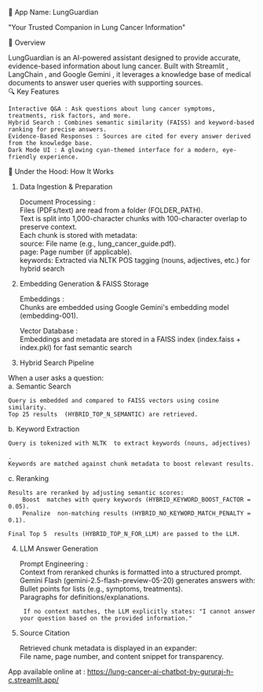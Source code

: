 🌟 App Name: LungGuardian  

"Your Trusted Companion in Lung Cancer Information" 

   
📄 Overview 

LungGuardian  is an AI-powered assistant designed to provide accurate, evidence-based information about lung cancer. Built with Streamlit , LangChain , and Google Gemini , it leverages a knowledge base of medical documents to answer user queries with supporting sources.   
🔍 Key Features 

    Interactive Q&A : Ask questions about lung cancer symptoms, treatments, risk factors, and more.  
    Hybrid Search : Combines semantic similarity (FAISS) and keyword-based ranking for precise answers.  
    Evidence-Based Responses : Sources are cited for every answer derived from the knowledge base.  
    Dark Mode UI : A glowing cyan-themed interface for a modern, eye-friendly experience.
     

🧠 Under the Hood: How It Works 
1. Data Ingestion & Preparation  

    Document Processing :  
        Files (PDFs/text) are read from a folder (FOLDER_PATH).  
        Text is split into 1,000-character chunks  with 100-character overlap  to preserve context.  
        Each chunk is stored with metadata:  
            source: File name (e.g., lung_cancer_guide.pdf).  
            page: Page number (if applicable).  
            keywords: Extracted via NLTK POS tagging  (nouns, adjectives, etc.) for hybrid search 


2. Embedding Generation & FAISS Storage  

    Embeddings :  
        Chunks are embedded using Google Gemini's embedding model  (embedding-001).
         
    Vector Database :  
        Embeddings and metadata are stored in a FAISS index  (index.faiss + index.pkl) for fast semantic search 

3. Hybrid Search Pipeline  

When a user asks a question:   
a. Semantic Search  

    Query is embedded and compared to FAISS vectors using cosine similarity.  
    Top 25 results  (HYBRID_TOP_N_SEMANTIC) are retrieved.
     

b. Keyword Extraction  

    Query is tokenized with NLTK  to extract keywords (nouns, adjectives) 

    .  
    Keywords are matched against chunk metadata to boost relevant results.
     

c. Reranking  

    Results are reranked by adjusting semantic scores:  
        Boost  matches with query keywords (HYBRID_KEYWORD_BOOST_FACTOR = 0.05).  
        Penalize  non-matching results (HYBRID_NO_KEYWORD_MATCH_PENALTY = 0.1).
         
    Final Top 5  results (HYBRID_TOP_N_FOR_LLM) are passed to the LLM.
     

4. LLM Answer Generation  

    Prompt Engineering :  
        Context from reranked chunks is formatted into a structured prompt.  
        Gemini Flash (gemini-2.5-flash-preview-05-20) generates answers with:  
            Bullet points for lists (e.g., symptoms, treatments).  
            Paragraphs for definitions/explanations.
             
        If no context matches, the LLM explicitly states: "I cannot answer your question based on the provided information." 
         
     

5. Source Citation  

    Retrieved chunk metadata is displayed in an expander:  
        File name, page number, and content snippet for transparency.

App available online at : https://lung-cancer-ai-chatbot-by-gururaj-h-c.streamlit.app/
         
     
